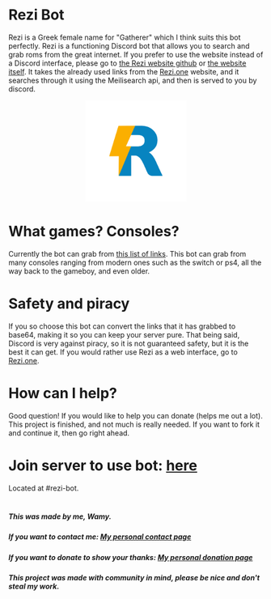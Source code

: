 # Rezi Bot
Rezi is a Greek female name for "Gatherer" which I think suits this bot perfectly. Rezi is a functioning Discord bot that allows you to search and grab roms from the great internet. If you prefer to use the website instead of a Discord interface, please go to [the Rezi website github](https://github.com/Wamy-Dev/ReziWebsite) or [the website itself](https://rezi.one). It takes the already used links from the [Rezi.one](https://rezi.one) website, and it searches through it using the Meilisearch api, and then is served to you by discord.

<div align="center">
  <img src="/assets/rezilogo.png" height="200">
</div>

# What games? Consoles?
Currently the bot can grab from [this list of links](https://github.com/Wamy-Dev/ReziWebsite/wiki). This bot can grab from many consoles ranging from modern ones such as the switch or ps4, all the way back to the gameboy, and even older.

# Safety and piracy
If you so choose this bot can convert the links that it has grabbed to base64, making it so you can keep your server pure. That being said, Discord is very against piracy, so it is not guaranteed safety, but it is the best it can get. If you would rather use Rezi as a web interface, go to [Rezi.one](https://rezi.one).

# How can I help?
Good question! If you would like to help you can donate (helps me out a lot). This project is finished, and not much is really needed. If you want to fork it and continue it, then go right ahead.

# Join server to use bot: [here](https://discord.gg/47SnjxgBFb)
Located at #rezi-bot.

#

##### This was made by me, Wamy.
##### If you want to contact me: [My personal contact page](https://homeonacloud.com/contact)
##### If you want to donate to show your thanks: [My personal donation page](https://homeonacloud.com/donate)
##### This project was made with community in mind, please be nice and don't steal my work.




